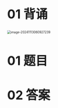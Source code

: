 # 01 背诵

<img src="https://cvp.oss-cn-shanghai.aliyuncs.com/202411130609319.png" alt="image-20241113060927239" style="zoom:50%;" />



# 01 题目





# 02 答案

